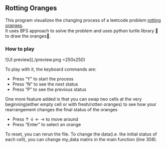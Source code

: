 ## Rotting Oranges

This program visualizes the changing process of a leetcode problem [rotting oranges](https://leetcode.com/problems/rotting-oranges/).  
It uses BFS approach to solve the problem and uses python turtle library 🐢 to draw the oranges🍊.

### How to play
![UI preview](./preview.png =250x250)

To play with it, the keyboard commands are:

-   Press “Y” to start the process
-   Press “N” to see the next status
-   Press “P” to see the previous status

One more feature added is that you can swap two cells at the very beginning(either empty cell or with fresh/rotten oranges) to see how your rearrangement changes the final status of the oranges

-   Press ↑ ↓ ← → to move around
-   Press “Enter” to select an orange

To reset, you can rerun the file. To change the data(i.e. the initial status of each cell), you can change my_data matrix in the main function (line 308).
